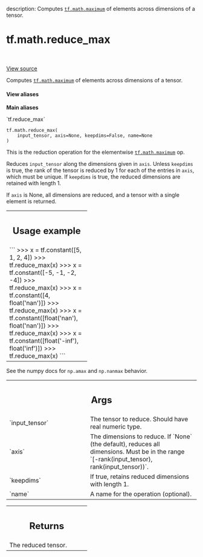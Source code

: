 description: Computes <a href="../../tf/math/maximum.md"><code>tf.math.maximum</code></a> of elements across dimensions of a tensor.

<div itemscope itemtype="http://developers.google.com/ReferenceObject">
<meta itemprop="name" content="tf.math.reduce_max" />
<meta itemprop="path" content="Stable" />
</div>

# tf.math.reduce_max

<!-- Insert buttons and diff -->

<table class="tfo-notebook-buttons tfo-api nocontent" align="left">

</table>

<a target="_blank" class="external" href="/code/stable/tensorflow/python/ops/math_ops.py">View source</a>



Computes <a href="../../tf/math/maximum.md"><code>tf.math.maximum</code></a> of elements across dimensions of a tensor.


<section class="expandable">
  <h4 class="showalways">View aliases</h4>
  <p>
<b>Main aliases</b>
<p>`tf.reduce_max`</p>
</p>
</section>

<pre class="devsite-click-to-copy prettyprint lang-py tfo-signature-link">
<code>tf.math.reduce_max(
    input_tensor, axis=None, keepdims=False, name=None
)
</code></pre>



<!-- Placeholder for "Used in" -->

This is the reduction operation for the elementwise <a href="../../tf/math/maximum.md"><code>tf.math.maximum</code></a> op.

Reduces `input_tensor` along the dimensions given in `axis`.
Unless `keepdims` is true, the rank of the tensor is reduced by 1 for each
of the entries in `axis`, which must be unique. If `keepdims` is true, the
reduced dimensions are retained with length 1.

If `axis` is None, all dimensions are reduced, and a
tensor with a single element is returned.

<!-- Tabular view -->
 <table class="responsive fixed orange">
<colgroup><col width="214px"><col></colgroup>
<tr><th colspan="2"><h2 class="add-link">Usage example</h2></th></tr>
<tr class="alt">
<td colspan="2">
```
>>> x = tf.constant([5, 1, 2, 4])
>>> tf.reduce_max(x)
<tf.Tensor: shape=(), dtype=int32, numpy=5>
>>> x = tf.constant([-5, -1, -2, -4])
>>> tf.reduce_max(x)
<tf.Tensor: shape=(), dtype=int32, numpy=-1>
>>> x = tf.constant([4, float('nan')])
>>> tf.reduce_max(x)
<tf.Tensor: shape=(), dtype=float32, numpy=nan>
>>> x = tf.constant([float('nan'), float('nan')])
>>> tf.reduce_max(x)
<tf.Tensor: shape=(), dtype=float32, numpy=nan>
>>> x = tf.constant([float('-inf'), float('inf')])
>>> tf.reduce_max(x)
<tf.Tensor: shape=(), dtype=float32, numpy=inf>
```
</td>
</tr>

</table>


See the numpy docs for `np.amax` and `np.nanmax` behavior.

<!-- Tabular view -->
 <table class="responsive fixed orange">
<colgroup><col width="214px"><col></colgroup>
<tr><th colspan="2"><h2 class="add-link">Args</h2></th></tr>

<tr>
<td>
`input_tensor`<a id="input_tensor"></a>
</td>
<td>
The tensor to reduce. Should have real numeric type.
</td>
</tr><tr>
<td>
`axis`<a id="axis"></a>
</td>
<td>
The dimensions to reduce. If `None` (the default), reduces all
dimensions. Must be in the range `[-rank(input_tensor),
rank(input_tensor))`.
</td>
</tr><tr>
<td>
`keepdims`<a id="keepdims"></a>
</td>
<td>
If true, retains reduced dimensions with length 1.
</td>
</tr><tr>
<td>
`name`<a id="name"></a>
</td>
<td>
A name for the operation (optional).
</td>
</tr>
</table>



<!-- Tabular view -->
 <table class="responsive fixed orange">
<colgroup><col width="214px"><col></colgroup>
<tr><th colspan="2"><h2 class="add-link">Returns</h2></th></tr>
<tr class="alt">
<td colspan="2">
The reduced tensor.
</td>
</tr>

</table>

